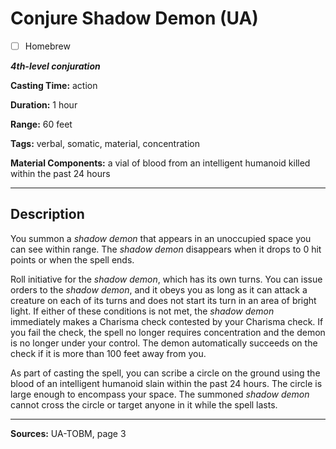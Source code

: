 # Conjure Shadow Demon (UA)

- [ ] Homebrew

***4th-level conjuration***

**Casting Time:** action

**Duration:** 1 hour

**Range:** 60 feet

**Tags:** verbal, somatic, material, concentration

**Material Components:** a vial of blood from an intelligent humanoid killed within the past 24 hours

---

## Description
You summon a *shadow demon* that appears in an unoccupied space you can see within range.
The *shadow demon* disappears when it drops to 0 hit points or when the spell ends.

Roll initiative for the *shadow demon*, which has its own turns.
You can issue orders to the *shadow demon*, and it obeys you as long as it can attack a creature on each of its turns and does not start its turn in an area of bright light.
If either of these conditions is not met, the *shadow demon* immediately makes a Charisma check contested by your Charisma check.
If you fail the check, the spell no longer requires concentration and the demon is no longer under your control.
The demon automatically succeeds on the check if it is more than 100 feet away from you.

As part of casting the spell, you can scribe a circle on the ground using the blood of an intelligent humanoid slain within the past 24 hours.
The circle is large enough to encompass your space.
The summoned *shadow demon* cannot cross the circle or target anyone in it while the spell lasts.

---

**Sources:** UA-TOBM, page 3

